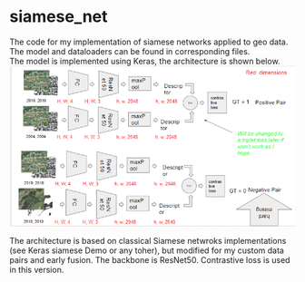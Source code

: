 # siamese_net
The code for my implementation of siamese networks applied to geo data. The model and dataloaders can be found in corresponding files.  
The model is implemented using Keras, the architecture is shown below. 
![alt text](https://github.com/margokhokhlova/siamese_net/blob/master/architecture.png)

The architecture is based on classical Siamese netwroks implementations (see Keras siamese Demo or any toher), but modified for my custom data pairs and early fusion. The backbone is ResNet50. Contrastive loss is used in this version.
